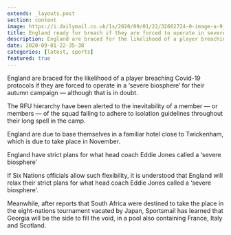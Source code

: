 ```yaml
---
extends: _layouts.post
section: content
image: https://i.dailymail.co.uk/1s/2020/09/01/22/32662724-0-image-a-9_1598995610869.jpg 
title: England ready for breach if they are forced to operate in severe biosphere during autumn campaign  
description: England are braced for the likelihood of a player breaching Covid-19 protocols if they are forced to operate in a severe biosphere for their autumn campaign - although that is in doubt. 
date: 2020-09-01-22-35-38 
categories: [latest, sports] 
featured: true 
--- 
```

England are braced for the likelihood of a player breaching Covid-19 protocols if they are forced to operate in a ‘severe biosphere’ for their autumn campaign — although that is in doubt.

The RFU hierarchy have been alerted to the inevitability of a member — or members — of the squad failing to adhere to isolation guidelines throughout their long spell in the camp.

England are due to base themselves in a familiar hotel close to Twickenham, which is due to take place in November.

England have strict plans for what head coach Eddie Jones called a ‘severe biosphere’

If Six Nations officials allow such flexibility, it is understood that England will relax their strict plans for what head coach Eddie Jones called a ‘severe biosphere’.

Meanwhile, after reports that South Africa were destined to take the place in the eight-nations tournament vacated by Japan, Sportsmail has learned that Georgia will be the side to fill the void, in a pool also containing France, Italy and Scotland.

